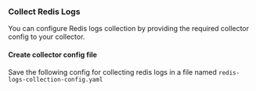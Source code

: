 ### Collect Redis Logs

You can configure Redis logs collection by providing the required collector config to your collector.

#### Create collector config file

Save the following config for collecting redis logs in a file named `redis-logs-collection-config.yaml`
